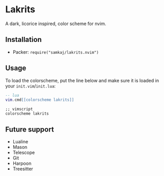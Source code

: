 # Lakrits

A dark, licorice inspired, color scheme for nvim.

## Installation

- Packer: `require("samkaj/lakrits.nvim")`

## Usage

To load the colorscheme, put the line below and make sure it is loaded in your `init.vim`/`init.lua`:

```lua
-- lua
vim.cmd[[colorscheme lakrits]]
```

```vimscript
;; vimscript
colorscheme lakrits
```

## Future support

- Lualine
- Mason
- Telescope
- Git
- Harpoon
- Treesitter
